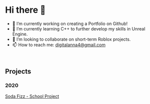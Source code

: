 <h1>Hi there 👋</h1>

- 🔭 I’m currently working on creating a Portfolio on Github!
- 🌱 I’m currently learning C++ to further develop my skills in Unreal Engine.
- 👯 I’m looking to collaborate on short-term Roblox projects.
- 📫 How to reach me: digitalanna4@gmail.com

<br />
<h2>Projects</h2>

<h3>2020</h3>

[Soda Fizz - School Project](https://github.com/digitalanna4/Soda-Fizz)
